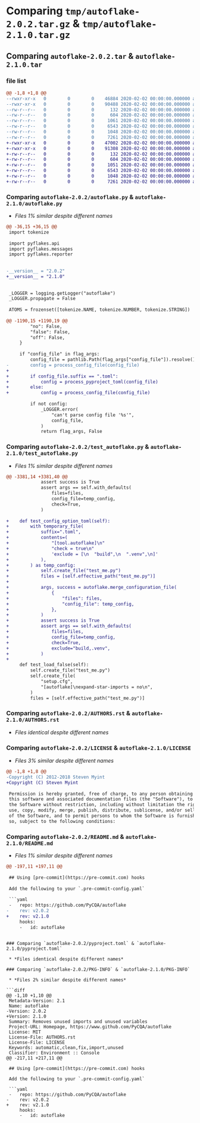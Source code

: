 # Comparing `tmp/autoflake-2.0.2.tar.gz` & `tmp/autoflake-2.1.0.tar.gz`

## Comparing `autoflake-2.0.2.tar` & `autoflake-2.1.0.tar`

### file list

```diff
@@ -1,8 +1,8 @@
--rwxr-xr-x   0        0        0    46884 2020-02-02 00:00:00.000000 autoflake-2.0.2/autoflake.py
--rwxr-xr-x   0        0        0    90488 2020-02-02 00:00:00.000000 autoflake-2.0.2/test_autoflake.py
--rw-r--r--   0        0        0      132 2020-02-02 00:00:00.000000 autoflake-2.0.2/.gitignore
--rw-r--r--   0        0        0      604 2020-02-02 00:00:00.000000 autoflake-2.0.2/AUTHORS.rst
--rw-r--r--   0        0        0     1061 2020-02-02 00:00:00.000000 autoflake-2.0.2/LICENSE
--rw-r--r--   0        0        0     6543 2020-02-02 00:00:00.000000 autoflake-2.0.2/README.md
--rw-r--r--   0        0        0     1048 2020-02-02 00:00:00.000000 autoflake-2.0.2/pyproject.toml
--rw-r--r--   0        0        0     7261 2020-02-02 00:00:00.000000 autoflake-2.0.2/PKG-INFO
+-rwxr-xr-x   0        0        0    47002 2020-02-02 00:00:00.000000 autoflake-2.1.0/autoflake.py
+-rwxr-xr-x   0        0        0    91308 2020-02-02 00:00:00.000000 autoflake-2.1.0/test_autoflake.py
+-rw-r--r--   0        0        0      132 2020-02-02 00:00:00.000000 autoflake-2.1.0/.gitignore
+-rw-r--r--   0        0        0      604 2020-02-02 00:00:00.000000 autoflake-2.1.0/AUTHORS.rst
+-rw-r--r--   0        0        0     1051 2020-02-02 00:00:00.000000 autoflake-2.1.0/LICENSE
+-rw-r--r--   0        0        0     6543 2020-02-02 00:00:00.000000 autoflake-2.1.0/README.md
+-rw-r--r--   0        0        0     1048 2020-02-02 00:00:00.000000 autoflake-2.1.0/pyproject.toml
+-rw-r--r--   0        0        0     7261 2020-02-02 00:00:00.000000 autoflake-2.1.0/PKG-INFO
```

### Comparing `autoflake-2.0.2/autoflake.py` & `autoflake-2.1.0/autoflake.py`

 * *Files 1% similar despite different names*

```diff
@@ -36,15 +36,15 @@
 import tokenize
 
 import pyflakes.api
 import pyflakes.messages
 import pyflakes.reporter
 
 
-__version__ = "2.0.2"
+__version__ = "2.1.0"
 
 
 _LOGGER = logging.getLogger("autoflake")
 _LOGGER.propagate = False
 
 ATOMS = frozenset([tokenize.NAME, tokenize.NUMBER, tokenize.STRING])
 
@@ -1190,15 +1190,19 @@
         "no": False,
         "false": False,
         "off": False,
     }
 
     if "config_file" in flag_args:
         config_file = pathlib.Path(flag_args["config_file"]).resolve()
-        config = process_config_file(config_file)
+
+        if config_file.suffix == ".toml":
+            config = process_pyproject_toml(config_file)
+        else:
+            config = process_config_file(config_file)
 
         if not config:
             _LOGGER.error(
                 "can't parse config file '%s'",
                 config_file,
             )
             return flag_args, False
```

### Comparing `autoflake-2.0.2/test_autoflake.py` & `autoflake-2.1.0/test_autoflake.py`

 * *Files 1% similar despite different names*

```diff
@@ -3381,14 +3381,40 @@
             assert success is True
             assert args == self.with_defaults(
                 files=files,
                 config_file=temp_config,
                 check=True,
             )
 
+    def test_config_option_toml(self):
+        with temporary_file(
+            suffix=".toml",
+            contents=(
+                "[tool.autoflake]\n"
+                "check = true\n"
+                'exclude = [\n  "build",\n  ".venv",\n]'
+            ),
+        ) as temp_config:
+            self.create_file("test_me.py")
+            files = [self.effective_path("test_me.py")]
+
+            args, success = autoflake.merge_configuration_file(
+                {
+                    "files": files,
+                    "config_file": temp_config,
+                },
+            )
+            assert success is True
+            assert args == self.with_defaults(
+                files=files,
+                config_file=temp_config,
+                check=True,
+                exclude="build,.venv",
+            )
+
     def test_load_false(self):
         self.create_file("test_me.py")
         self.create_file(
             "setup.cfg",
             "[autoflake]\nexpand-star-imports = no\n",
         )
         files = [self.effective_path("test_me.py")]
```

### Comparing `autoflake-2.0.2/AUTHORS.rst` & `autoflake-2.1.0/AUTHORS.rst`

 * *Files identical despite different names*

### Comparing `autoflake-2.0.2/LICENSE` & `autoflake-2.1.0/LICENSE`

 * *Files 3% similar despite different names*

```diff
@@ -1,8 +1,8 @@
-Copyright (C) 2012-2018 Steven Myint
+Copyright (C) Steven Myint
 
 Permission is hereby granted, free of charge, to any person obtaining a copy of
 this software and associated documentation files (the "Software"), to deal in
 the Software without restriction, including without limitation the rights to
 use, copy, modify, merge, publish, distribute, sublicense, and/or sell copies
 of the Software, and to permit persons to whom the Software is furnished to do
 so, subject to the following conditions:
```

### Comparing `autoflake-2.0.2/README.md` & `autoflake-2.1.0/README.md`

 * *Files 1% similar despite different names*

```diff
@@ -197,11 +197,11 @@
 
 ## Using [pre-commit](https://pre-commit.com) hooks
 
 Add the following to your `.pre-commit-config.yaml`
 
 ```yaml
 -   repo: https://github.com/PyCQA/autoflake
-    rev: v2.0.2
+    rev: v2.1.0
     hooks:
     -   id: autoflake
 ```
```

### Comparing `autoflake-2.0.2/pyproject.toml` & `autoflake-2.1.0/pyproject.toml`

 * *Files identical despite different names*

### Comparing `autoflake-2.0.2/PKG-INFO` & `autoflake-2.1.0/PKG-INFO`

 * *Files 2% similar despite different names*

```diff
@@ -1,10 +1,10 @@
 Metadata-Version: 2.1
 Name: autoflake
-Version: 2.0.2
+Version: 2.1.0
 Summary: Removes unused imports and unused variables
 Project-URL: Homepage, https://www.github.com/PyCQA/autoflake
 License: MIT
 License-File: AUTHORS.rst
 License-File: LICENSE
 Keywords: automatic,clean,fix,import,unused
 Classifier: Environment :: Console
@@ -217,11 +217,11 @@
 
 ## Using [pre-commit](https://pre-commit.com) hooks
 
 Add the following to your `.pre-commit-config.yaml`
 
 ```yaml
 -   repo: https://github.com/PyCQA/autoflake
-    rev: v2.0.2
+    rev: v2.1.0
     hooks:
     -   id: autoflake
 ```
```


